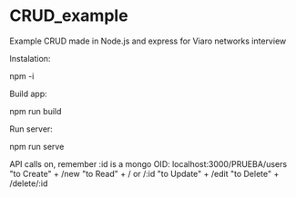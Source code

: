# CRUD_example
Example CRUD made in Node.js and express for Viaro networks interview 

Instalation:
 
 npm -i 

Build app:

 npm run build

Run server:
 
 npm run serve

API calls on, remember :id is a mongo OID:
    localhost:3000/PRUEBA/users
    "to Create" + /new
    "to Read"   + / or /:id
    "to Update" + /edit
    "to Delete" + /delete/:id

